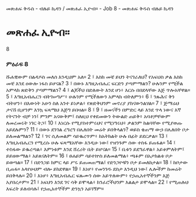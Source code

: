 ﻿
መጽሐፍ ቅዱስ - ብሉይ ኪዳን / መጽሐፈ ኢዮብ። - Job 8 - መጽሐፍ ቅዱስ ብሉይ ኪዳን
# መጽሐፈ ኢዮብ።
8
### ምዕራፍ 8
ሹሐዊውም በልዳዶስ መለሰ እንዲህም አለ።
2 ፤ እስከ መቼ ይህን ትናገራለህ? የአፍህስ ቃል እስከ መቼ እንደ ዐውሎ ነፋስ ይሆናል?
3 ፤ በውኑ እግዚአብሔር ፍርድን ያጣምማልን? ሁሉንም የሚችል አምላክ ጽድቅን ያጣምማልን?
4 ፤ ልጆችህ በድለውት እንደ ሆነ፥ እርሱ በበደላቸው እጅ ጥሎአቸዋል።
5 ፤ እግዚአብሔርን ብትገሠግሥ፥ ሁሉንም የሚችለውን አምላክ ብትለምን፥
6 ፤ ንጹሕና ቅን ብትሆን፥ በእውነት አሁን ስለ አንተ ይነቃል፥ የጽድቅህንም መኖሪያ ያከናውንልሃል።
7 ፤ ጅማሬህ ታናሽ ቢሆንም እንኳ ፍጻሜህ እጅግ ይበዛል።
8 ፤
9 ፤ ዘመናችን በምድር ላይ እንደ ጥላ ነውና እኛ የትናንት ብቻ ነን፤ ምንም አናውቅም፤ ስለዚህ የቀደመውን ትውልድ ጠይቅ፥ አባቶቻቸውም ለመረመሩት ነገር ትጋ፤ 
10 ፤ እነርሱ የሚያስተምሩህና የሚነግሩህ፥ ቃልንም ከልባቸው የሚያወጡ አይደሉምን? 
11 ፤ በውኑ ደንገል ረግረግ በሌለበት መሬት ይበቅላልን? ወይስ ቄጠማ ውኃ በሌለበት ቦታ ይለመልማልን? 
12 ፤ ገና ሲለመልም ሳይቈረጥም፥ ከአትክልት ሁሉ በፊት ይደርቃል። 
13 ፤ እግዚአብሔርን የሚረሱ ሁሉ ፍጻሜአቸው እንዲሁ ነው፤ የዝንጉም ሰው ተስፋ ይጠፋል። 
14 ፤ ተስፋው ይቈረጣል፥ እምነቱም እንደ ሸረሪት ቤት ይሆናል። 
15 ፤ ቤቱን ይደግፈዋል፥ አይቆምለትም፤ ይይዘውማል፥ አይጸናለትም። 
16 ፤ ፀሐይም ሳይተኵስ ይለመልማል፥ ጫፉም በአታክልቱ ቦታ ይወጣል። 
17 ፤ በድንጋይ ክምር ላይ ሥሩ ይጠመጠማል፤ የድንጋዮቹን ቦታ ይመለከታል። 
18 ፤ ከቦታው ቢጠፋ። አላየሁህም ብሎ ይክደዋል። 
19 ፤ እነሆ፥ የመንገዱ ደስታ እንዲህ ነው፤ ሌሎችም ከመሬት ይበቅላሉ። 
20 ፤ እነሆ፥ እግዚአብሔር ፍጹሙን ሰው አይጥለውም፥ የኃጢአተኞችንም እጅ አያበረታም። 
21 ፤ አፍህን እንደ ገና ሳቅ ይሞላል፥ ከንፈሮችህንም እልልታ ይሞላል። 
22 ፤ የሚጠሉህ እፍረት ይለብሳሉ፤ የኃጢአተኞችም ድንኳን አይገኝም። 
